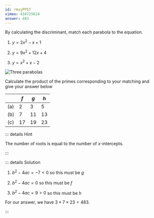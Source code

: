 ```yaml
---
id: rmxyPP5f
vimeo: 434725624
answer: 483
---
```


By calculating the discriminant, match each parabola to the equation.

1.  $y = 2x^2 - x + 1$

1.  $y = 9x^2 + 12x + 4$

1.  $y = x^2 + x - 2$

![Three parabolas](/img/learn/quad-21.svg)

Calculate the product of the primes corresponding to your matching and give your
answer below

|     | $f$  | $g$  | $h$  |
| --- | ---- | ---- | ---- |
| (a) | $2$  | $3$  | $5$  |
| (b) | $7$  | $11$ | $13$ |
| (c) | $17$ | $19$ | $23$ |

<AnswerInput :answer="$frontmatter.answer" />

::: details Hint

The number of roots is equal to the number of $x$-intercepts.

:::

::: details Solution

1. $b^2 - 4ac = -7 < 0$ so this must be $g$

1. $b^2 - 4ac = 0$ so this must be $f$

1. $b^2 - 4ac = 9 > 0$ so this must be $h$

For our answer, we have $3 \times 7 \times 23 = 483$.

:::
